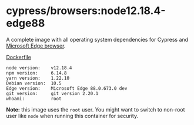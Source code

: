 # cypress/browsers:node12.18.4-edge88

A complete image with all operating system dependencies for Cypress and [Microsoft Edge browser](https://www.microsoftedgeinsider.com/en-us/download/?platform=linux-deb).

[Dockerfile](Dockerfile)

```text
node version:    v12.18.4
npm version:     6.14.8
yarn version:    1.22.10
Debian version:  10.5
Edge version:    Microsoft Edge 88.0.673.0 dev
git version:     git version 2.20.1
whoami:          root
```

**Note:** this image uses the `root` user. You might want to switch to non-root
user like `node` when running this container for security.
